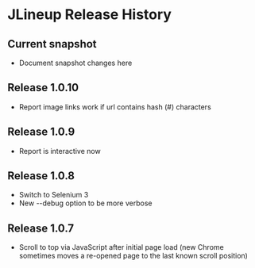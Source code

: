 # JLineup Release History

## Current snapshot
* Document snapshot changes here

## Release 1.0.10
* Report image links work if url contains hash (#) characters

## Release 1.0.9
* Report is interactive now

## Release 1.0.8
* Switch to Selenium 3
* New --debug option to be more verbose

## Release 1.0.7
* Scroll to top via JavaScript after initial page load
 (new Chrome sometimes moves a re-opened page to the last known scroll position)
